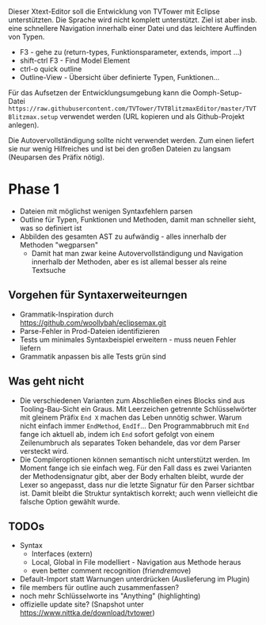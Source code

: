 Dieser Xtext-Editor soll die Entwicklung von TVTower mit Eclipse unterstützten.
Die Sprache wird nicht komplett unterstützt.
Ziel ist aber insb. eine schnellere Navigation innerhalb einer Datei und das leichtere Auffinden von Typen.

* F3 - gehe zu (return-types, Funktionsparameter, extends, import ...)
* shift-ctrl F3 - Find Model Element
* ctrl-o quick outline
* Outline-View - Übersicht über definierte Typen, Funktionen...

Für das Aufsetzen der Entwicklungsumgebung kann die Oomph-Setup-Datei `https://raw.githubusercontent.com/TVTower/TVTBlitzmaxEditor/master/TVTBlitzmax.setup` verwendet werden (URL kopieren und als Github-Projekt anlegen).

Die Autovervollständigung sollte nicht verwendet werden.
Zum einen liefert sie nur wenig Hilfreiches und ist bei den großen Dateien zu langsam (Neuparsen des Präfix nötig).

# Phase 1

* Dateien mit möglichst wenigen Syntaxfehlern parsen
* Outline für Typen, Funktionen und Methoden, damit man schneller sieht, was so definiert ist
* Abbilden des gesamten AST zu aufwändig - alles innerhalb der Methoden "wegparsen"
    * Damit hat man zwar keine Autovervollständigung und Navigation innerhalb der Methoden, aber es ist allemal besser als reine Textsuche

## Vorgehen für Syntaxerweiteurngen

* Grammatik-Inspiration durch https://github.com/woollybah/eclipsemax.git
* Parse-Fehler in Prod-Dateien identifizieren
* Tests um minimales Syntaxbeispiel erweitern - muss neuen Fehler liefern
* Grammatik anpassen bis alle Tests grün sind

## Was geht nicht

* Die verschiedenen Varianten zum Abschließen eines Blocks sind aus Tooling-Bau-Sicht ein Graus. Mit Leerzeichen getrennte Schlüsselwörter mit gleinem Präfix `End X` machen das Leben unnötig schwer. Warum nicht einfach immer `EndMethod`, `EndIf`... Den Programmabbruch mit `End` fange ich aktuell ab, indem ich `End` sofort gefolgt von einem Zeilenumbruch als separates Token behandele, das vor dem Parser versteckt wird.
* Die Compileroptionen können semantisch nicht unterstützt werden. Im Moment fange ich sie einfach weg. Für den Fall dass es zwei Varianten der Methodensignatur gibt, aber der Body erhalten bleibt, wurde der Lexer so angepasst, dass nur die letzte Signatur für den Parser sichtbar ist. Damit bleibt die Struktur syntaktisch korrekt; auch wenn vielleicht die falsche Option gewählt wurde.

## TODOs

* Syntax
    * Interfaces (extern)
    * Local, Global in File modelliert - Navigation aus Methode heraus
    * even better comment recognition (fri*endrem*ove)
* Default-Import statt Warnungen unterdrücken (Auslieferung im Plugin)
* file members für outline auch zusammenfassen?
* noch mehr Schlüsselworte ins "Anything" (highlighting)
* offizielle update site? (Snapshot unter https://www.nittka.de/download/tvtower)